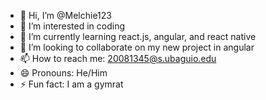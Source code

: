 - 👋 Hi, I’m @Melchie123
- 👀 I’m interested in coding
- 🌱 I’m currently learning react.js, angular, and react native
- 💞️ I’m looking to collaborate on my new project in angular
- 📫 How to reach me: 20081345@s.ubaguio.edu
- 😄 Pronouns: He/Him
- ⚡ Fun fact: I am a gymrat

<!---
Melchie123/Melchie123 is a ✨ special ✨ repository because its `README.md` (this file) appears on your GitHub profile.
You can click the Preview link to take a look at your changes.
--->
